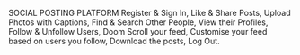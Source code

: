 SOCIAL POSTING PLATFORM
Register & Sign In, Like & Share Posts, Upload Photos with Captions, Find & Search Other People, View their Profiles, Follow & Unfollow Users, Doom Scroll your feed, Customise your feed based on users you follow, Download the posts, Log Out. 
